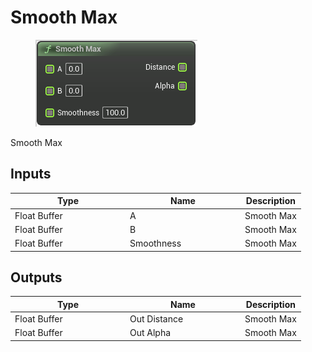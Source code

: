 # Smooth Max

<div align="left" data-full-width="false">

<figure><img src="Smooth_Max.png" alt=""><figcaption></figcaption></figure>

</div>

Smooth Max

## Inputs

<table>
<thead><tr><th width="170">Type</th><th width="170">Name</th><th>Description</th></tr></thead>
<tbody>
<tr><td>Float Buffer</td><td>A</td><td>Smooth Max</td></tr>
<tr><td>Float Buffer</td><td>B</td><td>Smooth Max</td></tr>
<tr><td>Float Buffer</td><td>Smoothness</td><td>Smooth Max</td></tr>
</tbody>
</table>

## Outputs

<table>
<thead><tr><th width="170">Type</th><th width="170">Name</th><th>Description</th></tr></thead>
<tbody>
<tr><td>Float Buffer</td><td>Out Distance</td><td>Smooth Max</td></tr>
<tr><td>Float Buffer</td><td>Out Alpha</td><td>Smooth Max</td></tr>
</tbody>
</table>